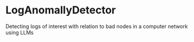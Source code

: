# LogAnomallyDetector
Detecting logs of interest with relation to bad nodes in a computer network using LLMs
